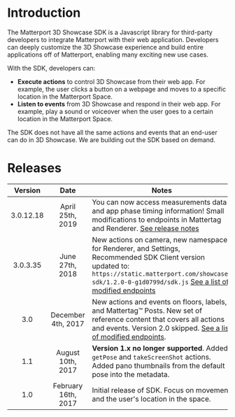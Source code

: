 
# Introduction

The Matterport 3D Showcase SDK is a Javascript library for third-party developers to integrate Matterport with their web application. Developers can deeply customize the 3D Showcase experience and build entire applications off of Matterport, enabling many exciting new use cases.

With the SDK, developers can:

- **Execute actions** to control 3D Showcase from their web app. For example, the user clicks a button on a webpage and moves to a specific location in the Matterport Space.
- **Listen to events** from 3D Showcase and respond in their web app. For example, play a sound or voiceover when the user goes to a certain location in the Matterport Space.

The SDK does not have all the same actions and events that an end-user can do in 3D Showcase. We are building out the SDK based on demand.


# Releases

 Version | Date | Notes
:-------:|:--------:|-----
3.0.12.18 | April 25th, 2019 | You can now access measurements data and app phase timing information! Small modifications to endpoints in Mattertag and Renderer. [See release notes](release-notes.html)
3.0.3.35 | June 27th, 2018 | New actions on camera, new namespaces for Renderer, and Settings, Recommended SDK Client version updated to: `https://static.matterport.com/showcase-sdk/1.2.0-0-g1d0799d/sdk.js` [See a list of modified endpoints](upgrade.html)
3.0 | December 4th, 2017 | New actions and events on floors, labels, and Mattertag™ Posts. New set of reference content that covers all actions and events. Version 2.0 skipped. [See a list of modified endpoints](upgrade.html).
1.1 | August 10th, 2017 | **Version 1.x no longer supported**. Added `getPose` and `takeScreenShot` actions. <br/>Added pano thumbnails from the default pose into the metadata.
1.0 | February 16th, 2017 | Initial release of SDK. Focus on movement and the user's location in the space.
